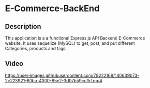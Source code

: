 # E-Commerce-BackEnd
## Description
This application is a a functional Express.js API Backend E-Commerce website. It uses sequelize (MySQL) to get, post, and put different Categories, products and tags.

## Video


https://user-images.githubusercontent.com/79222168/140639073-2c223921-80ba-4300-85e2-3d07b59ccf5f.mp4


